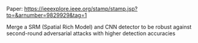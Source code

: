 Paper: https://ieeexplore.ieee.org/stamp/stamp.jsp?tp=&arnumber=9829929&tag=1

Merge a SRM (Spatial Rich Model) and CNN detector to be robust against second-round adversarial attacks with higher detection accuracies